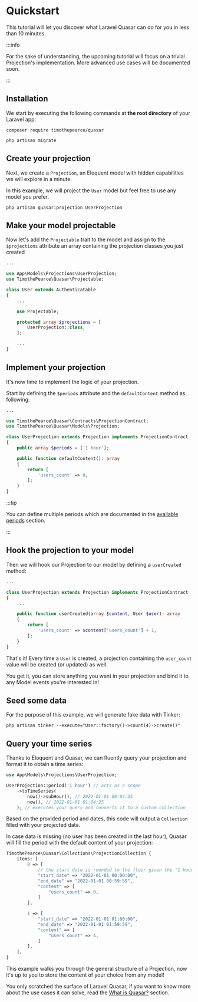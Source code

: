 # Quickstart

This tutorial will let you discover what Laravel Quasar can do for you in less than 10 minutes.

:::info

For the sake of understanding, the upcoming tutorial will focus on a trivial Projection's implementation. More advanced use cases will be documented soon.

:::

## Installation

We start by executing the following commands at **the root directory** of your Laravel app:

```
composer require timothepearce/quasar

php artisan migrate
```

## Create your projection

Next, we create a `Projection`, an Eloquent model with hidden capabilities we will explore in a minute.

In this example, we will project the `User` model but feel free to use any model you prefer.

```shell
php artisan quasar:projection UserProjection
```

## Make your model projectable

Now let's add the `Projectable` trait to the model and assign to the `$projections` attribute an array containing the projection classes you just created

```php title="app/Models/User.php" {10,12,13,14}
...

use App\Models\Projections\UserProjection;
use TimothePearce\Quasar\Projectable;

class User extends Authenticatable
{
    ...

    use Projectable;

    protected array $projections = [
        UserProjection::class,
    ];

    ...
}
```

## Implement your projection

It's now time to implement the logic of your projection.

Start by defining the `$periods` attribute and the `defaultContent` method as following:

```php title="app/Models/Projections/UserProjection.php" {8,10,11,12,13,14,15}
...

use TimothePearce\Quasar\Contracts\ProjectionContract;
use TimothePearce\Quasar\Models\Projection;

class UserProjection extends Projection implements ProjectionContract
{
    public array $periods = ['1 hour'];

    public function defaultContent(): array
    {
        return [
            'users_count' => 0,
        ];
    }
}
```

:::tip

You can define multiple periods which are documented in the [available periods](/getting-started/available-periods) section. 

:::

## Hook the projection to your model

Then we will hook our Projection to our model by defining a `userCreated` method:
```php title="app/Models/Projections/UserProjection.php" {7,8,9,10,11,12}
...

class UserProjection extends Projection implements ProjectionContract
{
    ...

    public function userCreated(array $content, User $user): array
    {
        return [
            'users_count' => $content['users_count'] + 1,
        ];
    }
}
```

That's it! Every time a `User` is created, a projection containing the `user_count` value will be created (or updated) as well.

You get it, you can store anything you want in your projection and bind it to any Model events you're interested in! 

## Seed some data

For the purpose of this example, we will generate fake data with Tinker:

```
php artisan tinker --execute="User::factory()->count(4)->create()"
```

## Query your time series

Thanks to Eloquent and Quasar, we can fluently query your projection and format it to obtain a time series:

```php
use App\Models\Projections\UserProjection;

UserProjection::period('1 hour') // acts as a scope
    ->toTimeSeries(
        now()->subHour(), // 2022-01-01 00:04:25
        now(), // 2022-01-01 01:04:25
    ); // executes your query and converts it to a custom collection
```

Based on the provided period and dates, this code will output a `Collection` filled with your projected data.

In case data is missing (no user has been created in the last hour), Quasar will fill the period with the default content of your projection:

```php
TimothePearce\Quasar\Collections\ProjectionCollection {
    items: [
        0 => [
            // the start date is rounded to the floor given the '1 hour' period
            "start_date" => "2022-01-01 00:00:00",
            "end_date" => "2022-01-01 00:59:59",
            "content" => [
                "users_count" => 0,
            ]
        ],

        1 => [
            "start_date" => "2022-01-01 01:00:00",
            "end_date" => "2022-01-01 01:59:59",
            "content" => [
                "users_count" => 4,
            ]
        ],
    ],
}
```

This example walks you through the general structure of a Projection, now it's up to you to store the content of your choice from any model!

You only scratched the surface of Laravel Quasar, if you want to know more about the use cases it can solve, read the [What is Quasar?](/) section.